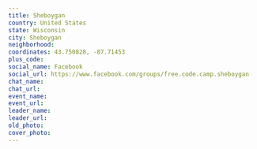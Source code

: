 ```yaml
---
title: Sheboygan
country: United States
state: Wisconsin
city: Sheboygan
neighborhood: 
coordinates: 43.750828, -87.71453
plus_code:
social_name: Facebook
social_url: https://www.facebook.com/groups/free.code.camp.sheboygan
chat_name:
chat_url:
event_name:
event_url:
leader_name:
leader_url:
old_photo: 
cover_photo:
---
```

